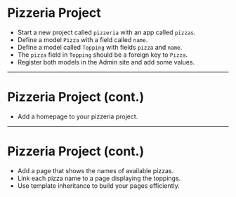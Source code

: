 # Pizzeria Project
- Start a new project called `pizzeria` with an app called `pizzas`. 
- Define a model `Pizza` with a field called `name`.
- Define a model called `Topping` with fields `pizza` and `name`. 
- The `pizza` field in `Topping` should be a foreign key to `Pizza`.
- Register both models in the Admin site and add some values.

---
# Pizzeria Project (cont.)
- Add a homepage to your pizzeria project.

---
# Pizzeria Project (cont.)
- Add a page that shows the names of available pizzas. 
- Link each pizza name to a page displaying the toppings.
- Use template inheritance to build your pages efficiently.